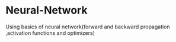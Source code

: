 # Neural-Network
Using basics of neural network(forward and backward propagation ,activation functions and optimizers)
